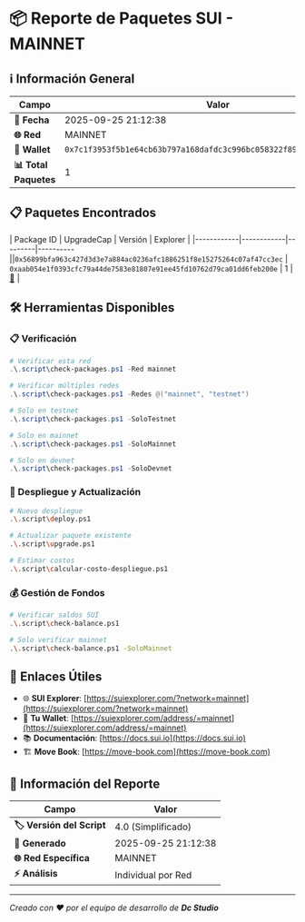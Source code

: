 # 📦 Reporte de Paquetes SUI - MAINNET

## ℹ️ Información General

| Campo | Valor |
|-------|-------|
| **📅 Fecha** | 2025-09-25 21:12:38 |
| **🌐 Red** | MAINNET |
| **👤 Wallet** | `0x7c1f3953f5b1e64cb63b797a168dafdc3c996bc058322f89701f2e2672e074cd` |
| **📊 Total Paquetes** | 1 |

## 📋 Paquetes Encontrados

| Package ID | UpgradeCap | Versión | Explorer |
|------------|------------|---------|----------||`0x56899bfa963c427d3d3e7a884ac0236afc1886251f8e15275264c07af47cc3ec` | `0xaab054e1f0393cfc79a44de7583e81807e91ee45fd10762d79ca01dd6feb200e` | 1 | [🔗](https://suiexplorer.com/object/0x56899bfa963c427d3d3e7a884ac0236afc1886251f8e15275264c07af47cc3ec?network=mainnet) |

## 🛠️ Herramientas Disponibles

### 📋 Verificación
```powershell
# Verificar esta red
.\.script\check-packages.ps1 -Red mainnet

# Verificar múltiples redes
.\.script\check-packages.ps1 -Redes @("mainnet", "testnet")

# Solo en testnet
.\.script\check-packages.ps1 -SoloTestnet

# Solo en mainnet
.\.script\check-packages.ps1 -SoloMainnet

# Solo en devnet
.\.script\check-packages.ps1 -SoloDevnet
```

### 🚀 Despliegue y Actualización
```bash
# Nuevo despliegue
.\.script\deploy.ps1

# Actualizar paquete existente
.\.script\upgrade.ps1

# Estimar costos
.\.script\calcular-costo-despliegue.ps1
```

### 💰 Gestión de Fondos
```bash
# Verificar saldos SUI
.\.script\check-balance.ps1

# Solo verificar mainnet
.\.script\check-balance.ps1 -SoloMainnet
```

## 🔗 Enlaces Útiles

- 🌐 **SUI Explorer**: [https://suiexplorer.com/?network=mainnet](https://suiexplorer.com/?network=mainnet)
- 👤 **Tu Wallet**: [https://suiexplorer.com/address/=mainnet](https://suiexplorer.com/address/=mainnet)
- 📚 **Documentación**: [https://docs.sui.io](https://docs.sui.io)
- 🏗️ **Move Book**: [https://move-book.com](https://move-book.com)

## 📄 Información del Reporte

| Campo | Valor |
|-------|-------|
| **🏷️ Versión del Script** | 4.0 (Simplificado) |
| **📅 Generado** | 2025-09-25 21:12:38 |
| **🌐 Red Específica** | MAINNET |
| **⚡ Análisis** | Individual por Red |

---

*Creado con ❤️ por el equipo de desarrollo de **Dc Studio***

